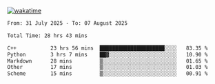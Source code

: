 [![wakatime](https://wakatime.com/badge/user/ef685785-b2de-4416-b5c6-df540c453238.svg)](https://wakatime.com/@ef685785-b2de-4416-b5c6-df540c453238)

<!--START_SECTION:waka-->

```txt
From: 31 July 2025 - To: 07 August 2025

Total Time: 28 hrs 43 mins

C++           23 hrs 56 mins  █████████████████████░░░░   83.35 %
Python        3 hrs 7 mins    ██▓░░░░░░░░░░░░░░░░░░░░░░   10.90 %
Markdown      28 mins         ▒░░░░░░░░░░░░░░░░░░░░░░░░   01.65 %
Other         17 mins         ▒░░░░░░░░░░░░░░░░░░░░░░░░   01.03 %
Scheme        15 mins         ▒░░░░░░░░░░░░░░░░░░░░░░░░   00.91 %
```

<!--END_SECTION:waka-->
